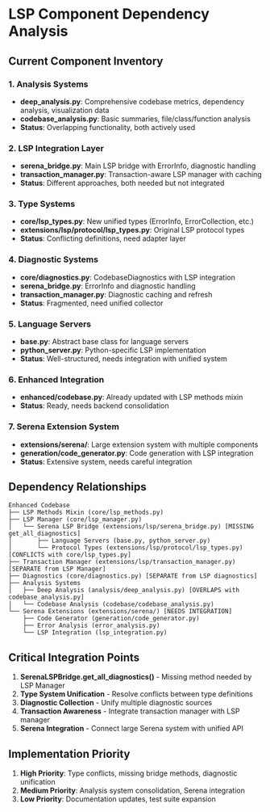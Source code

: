 # LSP Component Dependency Analysis

## Current Component Inventory

### 1. Analysis Systems
- **deep_analysis.py**: Comprehensive codebase metrics, dependency analysis, visualization data
- **codebase_analysis.py**: Basic summaries, file/class/function analysis
- **Status**: Overlapping functionality, both actively used

### 2. LSP Integration Layer
- **serena_bridge.py**: Main LSP bridge with ErrorInfo, diagnostic handling
- **transaction_manager.py**: Transaction-aware LSP manager with caching
- **Status**: Different approaches, both needed but not integrated

### 3. Type Systems
- **core/lsp_types.py**: New unified types (ErrorInfo, ErrorCollection, etc.)
- **extensions/lsp/protocol/lsp_types.py**: Original LSP protocol types
- **Status**: Conflicting definitions, need adapter layer

### 4. Diagnostic Systems
- **core/diagnostics.py**: CodebaseDiagnostics with LSP integration
- **serena_bridge.py**: ErrorInfo and diagnostic handling
- **transaction_manager.py**: Diagnostic caching and refresh
- **Status**: Fragmented, need unified collector

### 5. Language Servers
- **base.py**: Abstract base class for language servers
- **python_server.py**: Python-specific LSP implementation
- **Status**: Well-structured, needs integration with unified system

### 6. Enhanced Integration
- **enhanced/codebase.py**: Already updated with LSP methods mixin
- **Status**: Ready, needs backend consolidation

### 7. Serena Extension System
- **extensions/serena/**: Large extension system with multiple components
- **generation/code_generator.py**: Code generation with LSP integration
- **Status**: Extensive system, needs careful integration

## Dependency Relationships

```
Enhanced Codebase
├── LSP Methods Mixin (core/lsp_methods.py)
├── LSP Manager (core/lsp_manager.py)
│   └── Serena LSP Bridge (extensions/lsp/serena_bridge.py) [MISSING get_all_diagnostics]
│       ├── Language Servers (base.py, python_server.py)
│       └── Protocol Types (extensions/lsp/protocol/lsp_types.py) [CONFLICTS with core/lsp_types.py]
├── Transaction Manager (extensions/lsp/transaction_manager.py) [SEPARATE from LSP Manager]
├── Diagnostics (core/diagnostics.py) [SEPARATE from LSP diagnostics]
├── Analysis Systems
│   ├── Deep Analysis (analysis/deep_analysis.py) [OVERLAPS with codebase_analysis.py]
│   └── Codebase Analysis (codebase/codebase_analysis.py)
└── Serena Extensions (extensions/serena/) [NEEDS INTEGRATION]
    ├── Code Generator (generation/code_generator.py)
    ├── Error Analysis (error_analysis.py)
    └── LSP Integration (lsp_integration.py)
```

## Critical Integration Points

1. **SerenaLSPBridge.get_all_diagnostics()** - Missing method needed by LSP Manager
2. **Type System Unification** - Resolve conflicts between type definitions
3. **Diagnostic Collection** - Unify multiple diagnostic sources
4. **Transaction Awareness** - Integrate transaction manager with LSP manager
5. **Serena Integration** - Connect large Serena system with unified API

## Implementation Priority

1. **High Priority**: Type conflicts, missing bridge methods, diagnostic unification
2. **Medium Priority**: Analysis system consolidation, Serena integration
3. **Low Priority**: Documentation updates, test suite expansion
